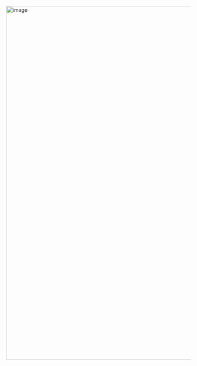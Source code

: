 <img width="965" alt="image" src="https://user-images.githubusercontent.com/105786517/227735028-b327d000-8677-4d88-ab73-053be6246775.png">
